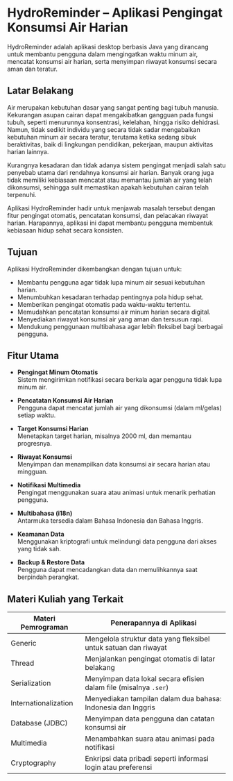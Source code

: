 # HydroReminder – Aplikasi Pengingat Konsumsi Air Harian

HydroReminder adalah aplikasi desktop berbasis Java yang dirancang untuk membantu pengguna dalam mengingatkan waktu minum air, mencatat konsumsi air harian, serta menyimpan riwayat konsumsi secara aman dan teratur.

## Latar Belakang

Air merupakan kebutuhan dasar yang sangat penting bagi tubuh manusia. Kekurangan asupan cairan dapat mengakibatkan gangguan pada fungsi tubuh, seperti menurunnya konsentrasi, kelelahan, hingga risiko dehidrasi. Namun, tidak sedikit individu yang secara tidak sadar mengabaikan kebutuhan minum air secara teratur, terutama ketika sedang sibuk beraktivitas, baik di lingkungan pendidikan, pekerjaan, maupun aktivitas harian lainnya.

Kurangnya kesadaran dan tidak adanya sistem pengingat menjadi salah satu penyebab utama dari rendahnya konsumsi air harian. Banyak orang juga tidak memiliki kebiasaan mencatat atau memantau jumlah air yang telah dikonsumsi, sehingga sulit memastikan apakah kebutuhan cairan telah terpenuhi.

Aplikasi HydroReminder hadir untuk menjawab masalah tersebut dengan fitur pengingat otomatis, pencatatan konsumsi, dan pelacakan riwayat harian. Harapannya, aplikasi ini dapat membantu pengguna membentuk kebiasaan hidup sehat secara konsisten.

## Tujuan

Aplikasi HydroReminder dikembangkan dengan tujuan untuk:

- Membantu pengguna agar tidak lupa minum air sesuai kebutuhan harian.
- Menumbuhkan kesadaran terhadap pentingnya pola hidup sehat.
- Memberikan pengingat otomatis pada waktu-waktu tertentu.
- Memudahkan pencatatan konsumsi air minum harian secara digital.
- Menyediakan riwayat konsumsi air yang aman dan tersusun rapi.
- Mendukung penggunaan multibahasa agar lebih fleksibel bagi berbagai pengguna.

## Fitur Utama

- **Pengingat Minum Otomatis**  
  Sistem mengirimkan notifikasi secara berkala agar pengguna tidak lupa minum air.

- **Pencatatan Konsumsi Air Harian**  
  Pengguna dapat mencatat jumlah air yang dikonsumsi (dalam ml/gelas) setiap waktu.

- **Target Konsumsi Harian**  
  Menetapkan target harian, misalnya 2000 ml, dan memantau progresnya.

- **Riwayat Konsumsi**  
  Menyimpan dan menampilkan data konsumsi air secara harian atau mingguan.

- **Notifikasi Multimedia**  
  Pengingat menggunakan suara atau animasi untuk menarik perhatian pengguna.

- **Multibahasa (i18n)**  
  Antarmuka tersedia dalam Bahasa Indonesia dan Bahasa Inggris.

- **Keamanan Data**  
  Menggunakan kriptografi untuk melindungi data pengguna dari akses yang tidak sah.

- **Backup & Restore Data**  
  Pengguna dapat mencadangkan data dan memulihkannya saat berpindah perangkat.

## Materi Kuliah yang Terkait

| Materi Pemrograman   | Penerapannya di Aplikasi                                         |
| -------------------- | ---------------------------------------------------------------- |
| Generic              | Mengelola struktur data yang fleksibel untuk satuan dan riwayat  |
| Thread               | Menjalankan pengingat otomatis di latar belakang                 |
| Serialization        | Menyimpan data lokal secara efisien dalam file (misalnya `.ser`) |
| Internationalization | Menyediakan tampilan dalam dua bahasa: Indonesia dan Inggris     |
| Database (JDBC)      | Menyimpan data pengguna dan catatan konsumsi air                 |
| Multimedia           | Menambahkan suara atau animasi pada notifikasi                   |
| Cryptography         | Enkripsi data pribadi seperti informasi login atau preferensi    |

